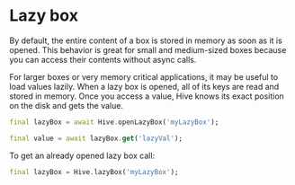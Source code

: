 # Lazy box

By default, the entire content of a box is stored in memory as soon as it is opened. This behavior is great for small and medium-sized boxes because you can access their contents without async calls.

For larger boxes or very memory critical applications, it may be useful to load values lazily. When a lazy box is opened, all of its keys are read and stored in memory. Once you access a value, Hive knows its exact position on the disk and gets the value.

```dart
final lazyBox = await Hive.openLazyBox('myLazyBox');

final value = await lazyBox.get('lazyVal');
```

To get an already opened lazy box call:

```dart
final lazyBox = Hive.lazyBox('myLazyBox');
```
